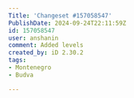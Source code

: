 ```yaml
---
Title: 'Changeset #157058547'
PublishDate: 2024-09-24T22:11:59Z
id: 157058547
user: anshanin
comment: Added levels
created_by: iD 2.30.2
tags:
- Montenegro
- Budva

---
```

